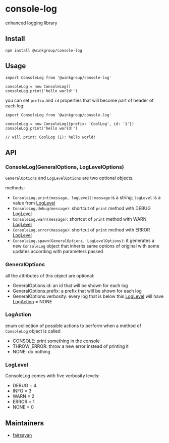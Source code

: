 # console-log
enhanced logging library

## Install
```
npm install @winkgroup/console-log
```

## Usage
```
import ConsoleLog from '@winkgroup/console-log'

consoleLog = new ConsoleLog()
consoleLog.print('hello world!')
```

you can set `prefix` and `id` properties that will become part of header of each log:
```
import ConsoleLog from '@winkgroup/console-log'

consoleLog = new ConsoleLog({prefix: 'CoolLog', id: '1'})
consoleLog.print('hello world!')

// will print: CoolLog (1): hello world!
```

## API
### ConsoleLog(GeneralOptions, LogLevelOptions)
`GeneralOptions` and `LogLevelOptions` are two optional objects.

methods:
- `ConsoleLog.print(message, logLevel)`: `message` is a string; `logLevel` is a value from [LogLevel](#loglevel)
- `ConsoleLog.debug(message)`: shortcut of `print` method with DEBUG [LogLevel](#loglevel)
- `ConsoleLog.warn(message)`: shortcut of `print` method with WARN [LogLevel](#loglevel)
- `ConsoleLog.error(message)`: shortcut of `print` method with ERROR [LogLevel](#loglevel)
- `ConsoleLog.spawn(GeneralOptions, LogLevelOptions)`: it generates a new `ConsoleLog` object that inherits same options of original with some updates according with parameters passed


### GeneralOptions
all the attributes of this object are optional:
- GeneralOptions.id: an id that will be shown for each log
- GeneralOptions.prefix: a prefix that will be shown for each log
- GeneralOptions.verbosity: every log that is below this [LogLevel](#loglevel) will have [LogAction](#logaction) = NONE

### LogAction
enum collection of possible actions to perform when a method of `ConsoleLog` object is called
- CONSOLE: print something in the console
- THROW_ERROR: throw a new error instead of printing it
- NONE: do nothing

### LogLevel
ConsoleLog comes with five verbosity levels:
* DEBUG = 4
* INFO = 3
* WARN = 2
* ERROR = 1
* NONE = 0

## Maintainers
* [fairsayan](https://github.com/fairsayan)